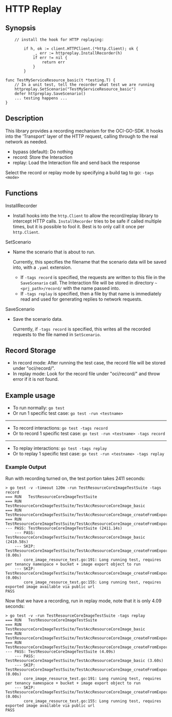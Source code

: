 **HTTP Replay**
=====

Synopsis
-----

```
	// install the hook for HTTP replaying:
	
		if h, ok := client.HTTPClient.(*http.Client); ok {
			_, err := httpreplay.InstallRecorder(h)
			if err != nil {
				return err
			}
		}

func TestMyServiceResource_basic(t *testing.T) {
    // In a unit test, tell the recorder what test we are running
    httpreplay.SetScenario("TestMyServiceResource_basic")
    defer httpreplay.SaveScenario()
    ... testing happens ...
}
```

Description
-----

This library provides a recording mechanism for the OCI-GO-SDK. It hooks into
the 'Transport' layer of the HTTP request, calling through to the real
network as needed.

* bypass (default): Do nothing
* record: Store the Interaction
* replay: Load the Interaction file and send back the response
        
Select the record or replay mode by specifying a build tag to go: `-tags <mode>`


Functions
-----

InstallRecorder
* Install hooks into the `http.Client` to allow the record/replay library to 
  intercept HTTP calls.  `InstallRecorder` tries to be safe if called multiple
  times, but it is possible to fool it.  Best is to only call it once per 
  `http.Client`.

SetScenario
* Name the scenario that is about to run.  

  Currently, this specifies 
  the filename that the scenario data will be saved into, 
  with a `.yaml` extension.  
  - If `-tags record` is specified, the 
  requests are written to this file in the `SaveScenario` call. The Interaction file
   will be stored in directory  `~<prj_path>/record/` with the name passed into. 
   - If `-tags replay` is specified, then a file by that name is immediately 
  read and used for generating replies to network requests.

SaveScenario
* Save the scenario data.

  Currently, if `-tags record` is specified, this writes all the 
  recorded requests to the file named in `SetScenario`.
  

Record Storage 
-----
   
* In record mode: After running the test case, the record file will be stored under "oci/record/".
* In replay mode: Look for the record file under "oci/record/" and throw error if it is not found.


Example usage 
-----
* To run normally: `go test`
* Or run 1 specific test case: `go test -run <testname>`
----
* To record interactions: `go test -tags record`
* Or to record 1 specific test case: `go test -run <testname> -tags record`
----
* To replay interactions: `go test -tags replay`
* Or to replay 1 specific test case: `go test -run <testname> -tags replay`

### Example Output

Run with recording turned on, the test portion takes 2411 seconds:
    
    > go test -v -timeout 120m -run TestResourceCoreImageTestSuite -tags record
    === RUN   TestResourceCoreImageTestSuite
    === RUN   TestResourceCoreImageTestSuite/TestAccResourceCoreImage_basic
    === RUN   TestResourceCoreImageTestSuite/TestAccResourceCoreImage_createFromExport_objectStorageTuple
    === RUN   TestResourceCoreImageTestSuite/TestAccResourceCoreImage_createFromExport_objectStorageUri
    --- PASS: TestResourceCoreImageTestSuite (2411.14s)
        --- PASS: TestResourceCoreImageTestSuite/TestAccResourceCoreImage_basic (2410.58s)
        --- SKIP: TestResourceCoreImageTestSuite/TestAccResourceCoreImage_createFromExport_objectStorageTuple (0.00s)
            core_image_resource_test.go:191: Long running test, requires per tenancy namespace + bucket + image export object to run
        --- SKIP: TestResourceCoreImageTestSuite/TestAccResourceCoreImage_createFromExport_objectStorageUri (0.00s)
            core_image_resource_test.go:155: Long running test, requires exported image available via public url
    PASS


Now that we have a recording, run in replay mode, note that it is only 4.09 seconds:

    > go test -v -run TestResourceCoreImageTestSuite -tags replay
    === RUN   TestResourceCoreImageTestSuite
    === RUN   TestResourceCoreImageTestSuite/TestAccResourceCoreImage_basic
    === RUN   TestResourceCoreImageTestSuite/TestAccResourceCoreImage_createFromExport_objectStorageTuple
    === RUN   TestResourceCoreImageTestSuite/TestAccResourceCoreImage_createFromExport_objectStorageUri
    --- PASS: TestResourceCoreImageTestSuite (4.09s)
        --- PASS: TestResourceCoreImageTestSuite/TestAccResourceCoreImage_basic (3.60s)
        --- SKIP: TestResourceCoreImageTestSuite/TestAccResourceCoreImage_createFromExport_objectStorageTuple (0.00s)
            core_image_resource_test.go:191: Long running test, requires per tenancy namespace + bucket + image export object to run
        --- SKIP: TestResourceCoreImageTestSuite/TestAccResourceCoreImage_createFromExport_objectStorageUri (0.00s)
            core_image_resource_test.go:155: Long running test, requires exported image available via public url
    PASS
